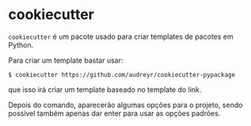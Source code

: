 # cookiecutter

`cookiecutter` é um pacote usado para criar templates de pacotes em Python.

Para criar um template bastar usar:
```
$ cookiecutter https://github.com/audreyr/cookiecutter-pypackage
```
que isso irá criar um template baseado no template do link.

Depois do comando, aparecerão algumas opções para o projeto, sendo possível também apenas dar enter para usar as opções padrões.